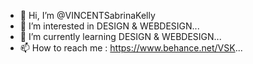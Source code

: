 - 👋 Hi, I’m @VINCENTSabrinaKelly
- 👀 I’m interested in DESIGN & WEBDESIGN...
- 🌱 I’m currently learning DESIGN & WEBDESIGN...
- 📫 How to reach me : https://www.behance.net/VSK...

<!---

- 💞️ I’m looking to collaborate on ...
VINCENTSabrinaKelly/VINCENTSabrinaKelly is a ✨ special ✨ repository because its `README.md` (this file) appears on your GitHub profile.
You can click the Preview link to take a look at your changes.
--->
